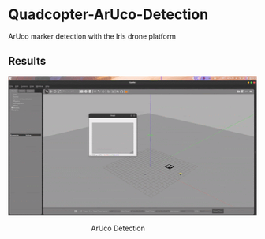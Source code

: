 # Quadcopter-ArUco-Detection
ArUco marker detection with the Iris drone platform

## Results

<img src="images/arucodetection.gif" width="515">

<p align = "left">
&ensp;&ensp;&ensp;&ensp;&ensp;&ensp;&ensp;&ensp;&ensp;&ensp;&ensp;&ensp;&ensp;&ensp;&ensp;&ensp;&ensp;&ensp;&ensp;&ensp;&ensp;&ensp;&ensp;&ensp;ArUco Detection
</p>

